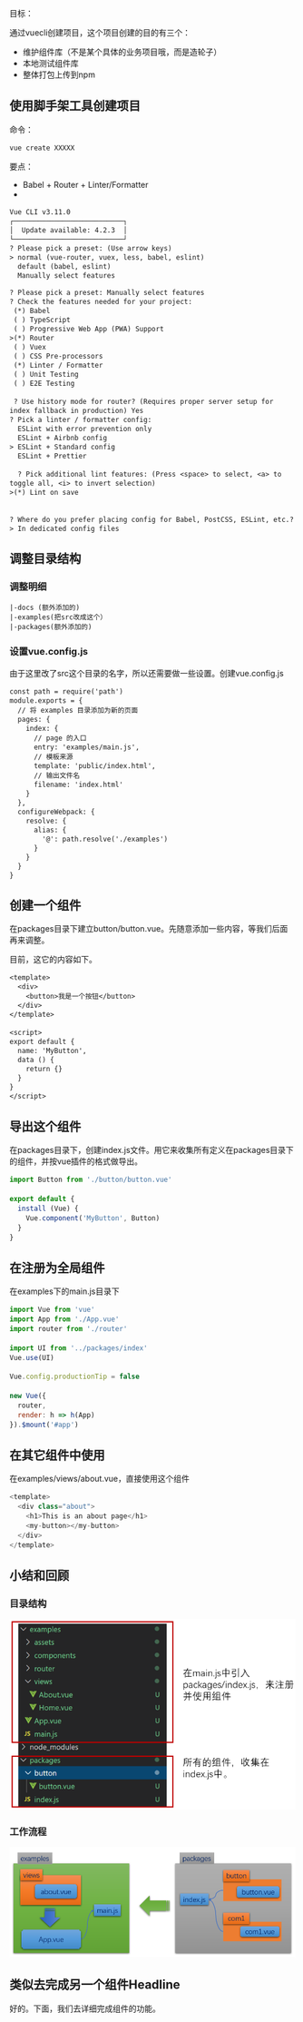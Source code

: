 目标：

通过vuecli创建项目，这个项目创建的目的有三个：

- 维护组件库（不是某个具体的业务项目哦，而是造轮子）
- 本地测试组件库
- 整体打包上传到npm



## 使用脚手架工具创建项目



命令：

```bash
vue create XXXXX
```

要点：

- Babel + Router + Linter/Formatter
- 

```
Vue CLI v3.11.0
┌───────────────────────────┐
│  Update available: 4.2.3  │
└───────────────────────────┘
? Please pick a preset: (Use arrow keys)
> normal (vue-router, vuex, less, babel, eslint)
  default (babel, eslint)
  Manually select features  
```



```
? Please pick a preset: Manually select features
? Check the features needed for your project:
 (*) Babel
 ( ) TypeScript
 ( ) Progressive Web App (PWA) Support
>(*) Router
 ( ) Vuex
 ( ) CSS Pre-processors
 (*) Linter / Formatter
 ( ) Unit Testing
 ( ) E2E Testing 
 
 ? Use history mode for router? (Requires proper server setup for index fallback in production) Yes
? Pick a linter / formatter config:
  ESLint with error prevention only
  ESLint + Airbnb config
> ESLint + Standard config
  ESLint + Prettier 
  
  ? Pick additional lint features: (Press <space> to select, <a> to toggle all, <i> to invert selection)
>(*) Lint on save


? Where do you prefer placing config for Babel, PostCSS, ESLint, etc.?
> In dedicated config files
```



## 调整目录结构

### 调整明细

```
|-docs (额外添加的)
|-examples(把src改成这个）
|-packages(额外添加的)

```

### 设置vue.config.js 

由于这里改了src这个目录的名字，所以还需要做一些设置。创建vue.config.js

```
const path = require('path')
module.exports = {
  // 将 examples 目录添加为新的页面
  pages: {
    index: {
      // page 的入口
      entry: 'examples/main.js',
      // 模板来源
      template: 'public/index.html',
      // 输出文件名
      filename: 'index.html'
    }
  },
  configureWebpack: {
    resolve: {
      alias: {
        '@': path.resolve('./examples')
      }
    }
  }
}

```

## 创建一个组件

在packages目录下建立button/button.vue。先随意添加一些内容，等我们后面再来调整。

目前，这它的内容如下。

```
<template>
  <div>
    <button>我是一个按钮</button>
  </div>
</template>

<script>
export default {
  name: 'MyButton',
  data () {
    return {}
  }
}
</script>
```

## 导出这个组件

在packages目录下，创建index.js文件。用它来收集所有定义在packages目录下的组件，并按vue插件的格式做导出。

```javascript
import Button from './button/button.vue'

export default {
  install (Vue) {
    Vue.component('MyButton', Button)
  }
}
```

## 在注册为全局组件

在examples下的main.js目录下

```javascript
import Vue from 'vue'
import App from './App.vue'
import router from './router'

import UI from '../packages/index'
Vue.use(UI)

Vue.config.productionTip = false

new Vue({
  router,
  render: h => h(App)
}).$mount('#app')

```

## 在其它组件中使用

在examples/views/about.vue，直接使用这个组件

```javascript
<template>
  <div class="about">
    <h1>This is an about page</h1>
    <my-button></my-button>
  </div>
</template>

```



## 小结和回顾

### 目录结构

![image-20200316192242077](asset/image-20200316192242077.png)

### 工作流程

![image-20200316191334657](asset/image-20200316191334657.png)



## 类似去完成另一个组件Headline





好的。下面，我们去详细完成组件的功能。